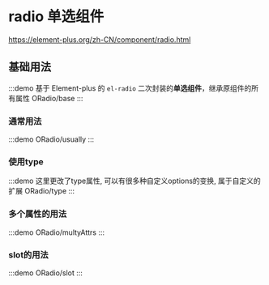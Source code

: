 # radio 单选组件

https://element-plus.org/zh-CN/component/radio.html

## 基础用法

:::demo 基于 Element-plus 的 `el-radio` 二次封装的**单选组件**，继承原组件的所有属性
ORadio/base
:::

### 通常用法

:::demo
ORadio/usually
:::

### 使用type

:::demo 这里更改了type属性, 可以有很多种自定义options的变换, 属于自定义的扩展
ORadio/type
:::

### 多个属性的用法

:::demo
ORadio/multyAttrs
:::

### slot的用法

:::demo
ORadio/slot
:::
